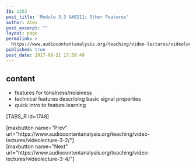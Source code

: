 ```yaml
---
ID: 1353
post_title: 'Module 3.3 &#8211; Other Features'
author: Alex
post_excerpt: ""
layout: page
permalink: >
  https://www.audiocontentanalysis.org/teaching/video-lectures/videolecture-3-3/
published: true
post_date: 2017-08-21 17:58:49
---
```

<h2>content</h2>
<ul>
 	<li>features for tonalness/noisiness</li>
 	<li>technical features describing basic signal properties</li>
 	<li>quick intro to feature learning</li>
</ul>
[TABS_R id=1748]
<p style="text-align: left;">[maxbutton name="Prev" url="https://www.audiocontentanalysis.org/teaching/video-lectures/videolecture-3-2/"]<span style="float: right;">[maxbutton name="Next" url="https://www.audiocontentanalysis.org/teaching/video-lectures/videolecture-3-4/"]</span></p>